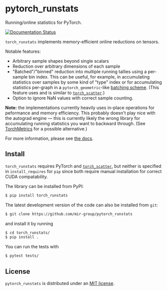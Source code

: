 # pytorch_runstats
Running/online statistics for PyTorch.

[![Documentation Status](https://readthedocs.org/projects/pytorch-runstats/badge/?version=latest)](https://pytorch-runstats.readthedocs.io/en/latest/?badge=latest)

`torch_runstats` implements memory-efficient online reductions on tensors. 

Notable features:
 - Arbitrary sample shapes beyond single scalars
 - Reduction over arbitrary dimensions of each sample
 - "Batched"/"binned" reduction into multiple running tallies using a per-sample bin index. 
  This can be useful, for example, in accumulating statistics over samples by some kind of "type" index or for accumulating statistics per-graph in a `pytorch_geometric`-like [batching scheme](https://pytorch-geometric.readthedocs.io/en/latest/notes/batching.html). (This feature uses and is similar to [`torch_scatter`](https://pytorch-scatter.readthedocs.io/en/latest/functions/scatter.html).)
 - Option to ignore NaN values with correct sample counting.

**Note:** the implementations currently heavily uses in-place operations for peformance and memory efficiency. This probably doesn't play nice with the autograd engine — this is currently likely the wrong library for accumulating running statistics you want to backward through. (See [TorchMetrics](https://torchmetrics.readthedocs.io/en/latest/) for a possible alternative.)

For more information, please see [the docs](https://pytorch-runstats.readthedocs.io/en/latest/).

## Install

`torch_runstats` requires PyTorch and [`torch_scatter`](https://pytorch-scatter.readthedocs.io/en/latest/functions/scatter.html), but neither is specified in `install_requires` for `pip` since both require manual installation for correct CUDA compatability.

The library can be installed from PyPI:
```bash
$ pip install torch_runstats
```

The latest development version of the code can also be installed from `git`:
```bash
$ git clone https://github.com/mir-group/pytorch_runstats
```
and install it by running
```bash
$ cd torch_runstats/
$ pip install .
```

You can run the tests with
```bash
$ pytest tests/
```

## License

`pytorch_runstats` is distributed under an [MIT license](LICENSE).